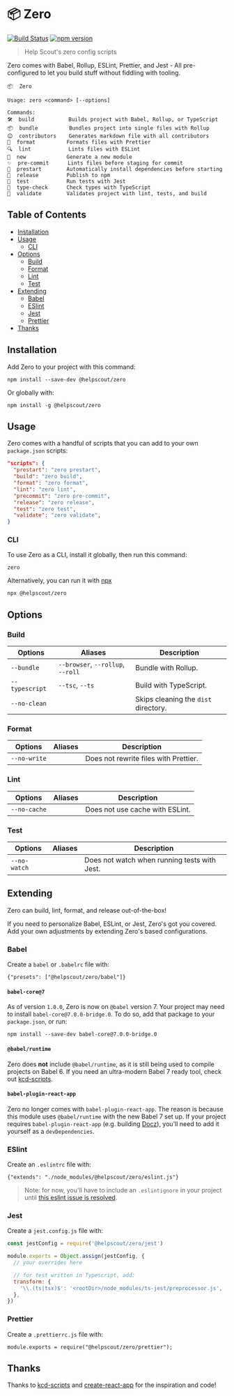 # 📦 Zero

[![Build Status](https://travis-ci.org/helpscout/zero.svg?branch=master)](https://travis-ci.org/helpscout/zero)
[![npm version](https://badge.fury.io/js/%40helpscout%2Fzero.svg)](https://badge.fury.io/js/%40helpscout%2Fzero)

> Help Scout's zero config scripts

Zero comes with Babel, Rollup, ESLint, Prettier, and Jest - All pre-configured to let you build stuff without fiddling with tooling.

```
📦  Zero

Usage: zero <command> [--options]

Commands:
🛠  build           Builds project with Babel, Rollup, or TypeScript
📦  bundle          Bundles project into single files with Rollup
😊  contributors    Generates markdown file with all contributors
💅  format          Formats files with Prettier
🔍  lint            Lints files with ESLint
🍃  new             Generate a new module
✨  pre-commit      Lints files before staging for commit
🔑  prestart        Automatically install dependencies before starting
🚛  release         Publish to npm
🤞  test            Run tests with Jest
📜  type-check      Check types with TypeScript
💪  validate        Validates project with lint, tests, and build
```

## Table of Contents

<!-- START doctoc generated TOC please keep comment here to allow auto update -->
<!-- DON'T EDIT THIS SECTION, INSTEAD RE-RUN doctoc TO UPDATE -->

- [Installation](#installation)
- [Usage](#usage)
  - [CLI](#cli)
- [Options](#options)
  - [Build](#build)
  - [Format](#format)
  - [Lint](#lint)
  - [Test](#test)
- [Extending](#extending)
  - [Babel](#babel)
  - [ESlint](#eslint)
  - [Jest](#jest)
  - [Prettier](#prettier)
- [Thanks](#thanks)

<!-- END doctoc generated TOC please keep comment here to allow auto update -->

## Installation

Add Zero to your project with this command:

```
npm install --save-dev @helpscout/zero
```

Or globally with:

```
npm install -g @helpscout/zero
```

## Usage

Zero comes with a handful of scripts that you can add to your own `package.json` scripts:

```json
"scripts": {
  "prestart": "zero prestart",
  "build": "zero build",
  "format": "zero format",
  "lint": "zero lint",
  "precommit": "zero pre-commit",
  "release": "zero release",
  "test": "zero test",
  "validate": "zero validate",
}
```

### CLI

To use Zero as a CLI, install it globally, then run this command:

```
zero
```

Alternatively, you can run it with [npx](https://medium.com/@maybekatz/introducing-npx-an-npm-package-runner-55f7d4bd282b)

```
npx @helpscout/zero
```

## Options

### Build

| Options        | Aliases                           | Description                          |
| -------------- | --------------------------------- | ------------------------------------ |
| `--bundle`     | `--browser`, `--rollup`, `--roll` | Bundle with Rollup.                  |
| `--typescript` | `--tsc`, `--ts`                   | Build with TypeScript.               |
| `--no-clean`   |                                   | Skips cleaning the `dist` directory. |

### Format

| Options      | Aliases | Description                           |
| ------------ | ------- | ------------------------------------- |
| `--no-write` |         | Does not rewrite files with Prettier. |

### Lint

| Options      | Aliases | Description                     |
| ------------ | ------- | ------------------------------- |
| `--no-cache` |         | Does not use cache with ESLint. |

### Test

| Options      | Aliases | Description                                  |
| ------------ | ------- | -------------------------------------------- |
| `--no-watch` |         | Does not watch when running tests with Jest. |

## Extending

Zero can build, lint, format, and release out-of-the-box!

If you need to personalize Babel, ESLint, or Jest, Zero's got you covered. Add your own adjustments by extending Zero's based configurations.

### Babel

Create a `babel` or `.babelrc` file with:

```
{"presets": ["@helpscout/zero/babel"]}
```

#### `babel-core@7`

As of version `1.0.0`, Zero is now on `@babel` version 7. Your project may need to install `babel-core@7.0.0-bridge.0`. To do so, add that package to your `package.json`, or run:

```
npm install --save-dev babel-core@7.0.0-bridge.0
```

#### `@babel/runtime`

Zero does **not** include `@babel/runtime`, as it is still being used to compile projects on Babel 6. If you need an ultra-modern Babel 7 ready tool, check out [kcd-scripts](https://github.com/kentcdodds/kcd-scripts).

#### `babel-plugin-react-app`

Zero no longer comes with `babel-plugin-react-app`. The reason is because this module uses `@babel/runtime` with the new Babel 7 set up. If your project requires `babel-plugin-react-app` (e.g. building [Docz](https://www.docz.site/)), you'll need to add it yourself as a `devDependencies`.

### ESlint

Create an `.eslintrc` file with:

```
{"extends": "./node_modules/@helpscout/zero/eslint.js"}
```

> Note: for now, you'll have to include an `.eslintignore` in your project until
> [this eslint issue is resolved](https://github.com/eslint/eslint/issues/9227).

### Jest

Create a `jest.config.js` file with:

```javascript
const jestConfig = require('@helpscout/zero/jest')

module.exports = Object.assign(jestConfig, {
  // your overrides here

  // for test written in Typescript, add:
  transform: {
    '\\.(ts|tsx)$': '<rootDir>/node_modules/ts-jest/preprocessor.js',
  },
})
```

### Prettier

Create a `.prettierrc.js` file with:

```
module.exports = require("@helpscout/zero/prettier");
```

## Thanks

Thanks to [kcd-scripts](https://github.com/kentcdodds/kcd-scripts) and [create-react-app](https://github.com/facebook/create-react-app) for the inspiration and code!
